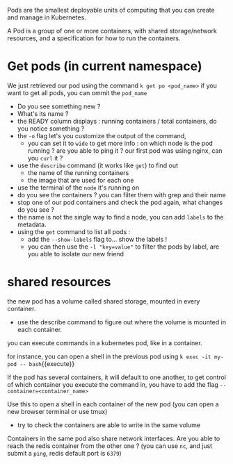 Pods are the smallest deployable units of computing that you can create and manage in Kubernetes.

A Pod is a group of one or more containers, with shared storage/network resources, and a specification for how to run the containers.

# Get pods (in current namespace)
We just retrieved our pod using the command `k get po <pod_name>` if you want to get all pods, you can ommit the `pod_name`

- Do you see something new ?
- What's its name ?
- the READY column displays : running containers / total containers, do you notice something ?
- the `-o` flag let's you customize the output of the command, 
  - you can set it to `wide` to get more info : on which node is the pod running ? are you able to ping it ? our first pod was using nginx, can you `curl` it ?
- use the `describe` command (it works like `get`) to find out
  - the name of the running containers
  - the image that are used for each one
- use the terminal of the `node` it's running on
- do you see the containers ? you can filter them with grep and their name 
- stop one of our pod containers and check the pod again, what changes do you see ?
- the name is not the single way to find a node, you can add `labels` to the metadata.
- using the `get` command to list all pods :
  - add the `--show-labels` flag to... show the labels !
  - you can then use the `-l "key=value"` to filter the pods by label, are you able to isolate our new friend

# shared resources
the new pod has a volume called shared storage, mounted in every container.
- use the describe command to figure out where the volume is mounted in each container.

you can execute commands in a kubernetes pod, like in a container.

for instance, you can open a shell in the previous pod using `k exec -it my-pod -- bash`{{execute}}

If the pod has several containers, it will default to one another, to get control of which container you execute the command in, you have to add the flag `--container=<container_name>`

Use this to open a shell in each container of the new pod (you can open a new browser terminal or use tmux)
- try to check the containers are able to write in the same volume

Containers in the same pod also share network interfaces. 
Are you able to reach the redis container from the other one ? (you can use `nc`, and just submit a `ping`, redis default port is `6379`)
